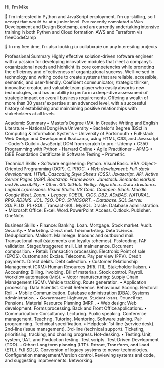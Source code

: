 Hi, I’m Mike

👀 I’m interested in Python and JavaScript employment. I'm up-skilling, so I accept that would be at a junior level.
I've recently completed a Web Development and Design Bootcamp, and am currently undertaking intensive training in both Python and Cloud formation: AWS and Terraform via freeCodeCamp

💞️ In my free time, I’m also looking to collaborate on any interesting projects

Professional Summary
Highly effective solution-driven software engineer with a passion for developing innovative modules that meet a company’s organizational needs and highlight its core competencies while promoting the efficiency and effectiveness of organizational success. Well-versed in technology and writing code to create systems that are reliable, accessible, semantic, and user-friendly. Confident communicator, strategic thinker, innovative creator, and valuable team player who easily absorbs new technologies, and has an ability to perform a deep-dive assessment of strategic impact on overall business requirements. Offering a wealth of more than 30 years' expertise at an advanced level, with a successful history of establishing and maintaining positive relationships with stakeholders at all levels.


Academic Summary
•	Master’s Degree (MA) in Creative Writing and English Literature – National DongHwa University
•	Bachelor’s Degree (BSc) in Computing & Information Systems – University of Portsmouth
•	Full-stack Web Design and Development Bootcamp, using HTML, CSS, and Javascript - Coder’s Guild
•	JavaScript DOM from scratch to pro - Udemy
•	CS50 Programming with Python - Harvard Online
•	Agile Practitioner - APMG
•	ISEB Foundation Certificate in Software Testing – Prometric		


Technical Skills
•	Software engineering: Python. Visual Basic. VBA. Object-Oriented Programming (OOP). C. PRO*C.
•	Web development: Full-stack development. HTML. Cascading Style Sheets (CSS). Javascript. API. 
	Active Server Pages (ASP). Bootstrap. Frameworks. Jamstack. Semantic markup and Accessibility.
•	Other: Git. GitHub. Netlify. Algorithms. Data structures. Logical expressions.
	Visual Studio. VS Code. Codepen. Slack. Moodle. Google Meet. Zoom.
•	Legacy: COBOL. CICS. DB2. ADABAS. NATURAL. RPG. RDBMS. JCL. TSO. OPC. SYNCSORT.
•	Database: SQL Server. SQL*PLUS. PL*SQL. Transact-SQL. MySQL. Oracle. Database administration.
•	Microsoft Office: Excel. Word. PowerPoint. Access. Outlook. Publisher. OneNote.


Business Skills
•	Finance: Banking. Loan. Mortgage. Stock market. Audit. Security.
•	Marketing: Direct mail. Telemarketing. Data Science. Deduplication. Mailsort. Mailmerge.
	Inbound and outbound mail. Transactional mail (statements and loyalty schemes). Postcoding.
	PAF validation. Staged/staggered mail. List maintenance. Document composition.
•	Retail: Transaction processing. Electronic Point of sale (EPOS). Customs and Excise. Telecoms. 
	Pay per view (PPV). Credit payments. Direct debits. Debt collection.
•	Customer Relationship Management (CRM): Human Resources (HR). ITIL. Stakeholder liaison.
•	Accounting: Billing. Invoicing. Bill of materials. Stock control. Payroll. Workflow automation (MIS).
•	Motor manufacturing: Supply Chain Management (SCM). Vehicle tracking. Route generation.
•	Application processing: Data Scientist. Credit Reference. Behavioural Scoring. Electoral Roll.
•		Mobile Communication. Database administration (DBA). Systems administration.
•	Government: Highways. Student loans. Council tax. Pensions. Material Resource Planning (MRP).
•	Web design: Web development. Forms processing. Back and Front Office applications.
•	Communication: Consultancy. Lecturing. Public speaking. Conference management.
	Teaching. Tutoring. Mentoring. Software training. Pair programming. Technical specification.
•	Helpdesk: 1st-line (service desk). 2nd-line (issue management). 3rd-line (technical support).
	Ticketing, prioritising, tracking, and chasing progress. Hot-desking.
•	Testing:  Unit, system, UAT, and Production testing. Test scripts. Test-Driven Development (TDD).
•	Other: Long term planning (LTP). Extract, Transform, and Load (ETL). Full SDLC.
	Conversion of legacy systems to newer technologies. Configuration management/Version control.
	Reviewing systems and code, and suggesting improvements. Networking.
